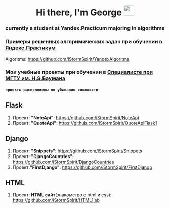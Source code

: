 <h1 align="center">Hi there, I'm George</a> 
<img src="https://github.com/blackcater/blackcater/raw/main/images/Hi.gif" height="32"/></h1>
<h3 align="center">currently a student at Yandex.Practicum majoring in algorithms</h3>

### Примеры решенных алгоримических задач при обучении в [Яндекс.Практикум](practicum.yandex.ru/algorithms/)
Algoritms: https://github.com/iStormSpirit/YandexAlgoritms

### Мои учебные проекты при обучении в [Специалисте при МГТУ им. Н.Э.Баумана](https://www.specialist.ru/)
#### `проекты расположены по убыванию сложности`


## Flask 

1. Проект: **"NoteApi"**: https://github.com/iStormSpirit/NoteApi
2. Проект: **"QuoteApi"**:  https://github.com/iStormSpirit/QuoteApiFlask1

## Django

1. Проект: **"Snippets"**:  https://github.com/iStormSpirit/Snippets
2. Проект: **"DjangoCountries"**: https://github.com/iStormSpirit/DjangoCountries
4. Проект:**"FirstDjango"**: https://github.com/iStormSpirit/FirstDjango

## HTML

1. Проект: **HTML сайт**(знакомство с html и css): https://github.com/iStormSpirit/HTML1lab

<!--
**iStormSpirit/iStormSpirit** is a ✨ _special_ ✨ repository because its `README.md` (this file) appears on your GitHub profile.

Here are some ideas to get you started:

- 🔭 I’m currently working on ...
- 🌱 I’m currently learning ...
- 👯 I’m looking to collaborate on ...
- 🤔 I’m looking for help with ...
- 💬 Ask me about ...
- 📫 How to reach me: ...
- 😄 Pronouns: ...
- ⚡ Fun fact: ...
-->
